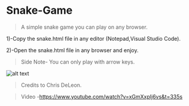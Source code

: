 # Snake-Game
>A simple snake game you can play on any browser.

1)-Copy the snake.html file in any editor (Notepad,Visual Studio Code).

2)-Open the snake.html file in any browser and enjoy.

>Side Note- You can only play with arrow keys.

![alt text](https://cdn.discordapp.com/attachments/749567813227773952/880451171926568970/unknown.png)

>Credits to Chris DeLeon.

>Video -https://www.youtube.com/watch?v=xGmXxpIj6vs&t=335s
